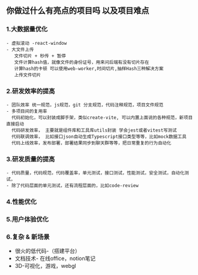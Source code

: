 ## 你做过什么有亮点的项目吗 以及项目难点

### 1.大数据量优化 
    - 虚拟滚动 -react-window
    - 大文件上传
       文件切片 + 秒传 + 暂停
       文件计算hash值，就像文件的身份证号，用来问后端有没有切片存在
       计算hash的卡顿 可以使用web-worker,时间切片,抽样Hash三种解决方案
       上传文件切片
### 2.研发效率的提高
    - 团队效率 统一规范，js规范，git 分支规范，代码注释规范，项目文件规范
    - 多项目间的复用率
      代码初始化，可以封装成脚手架，类似create-vite, 可以内置上面说的各种规范，新项目直接启动
      代码研发效率， 主要就是组件库和工具库utils封装 学会jest或者vitest写测试
      代码联调效率， 比如接口json自动生成Typescript接口类型等等，比如mock数据工具
      代码上线效率，发布部署，部署结果同步到聊天群等等，把日常重复的行为自动化
### 3.研发质量的提高
    - 代码质量，代码规范，代码覆盖率，单元测试，接口测试，性能测试，安全测试，自动化测试，
    - 除了代码层面的单元测试，还有流程层面的，比如code-review
### 4.性能优化
### 5.用户体验优化
### 6.复杂 & 新场景
- 很火的低代码-（搭建平台）
- 文档技术- 在线office，notion笔记
- 3D-可视化，游戏，webgl